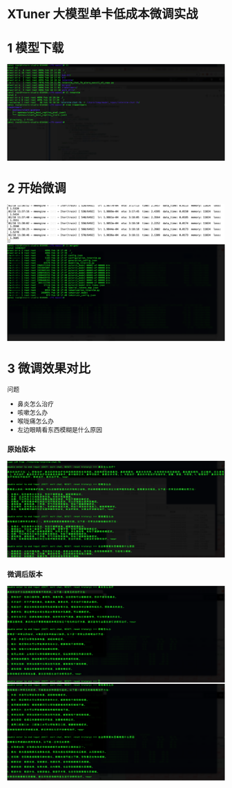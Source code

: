 # XTuner 大模型单卡低成本微调实战	

# 1 模型下载
![截屏2024-02-22 14.14.08.png](statics%2F%E6%88%AA%E5%B1%8F2024-02-22%2014.14.08.png)

# 2 开始微调
![截屏2024-02-22 15.33.51.png](statics%2F%E6%88%AA%E5%B1%8F2024-02-22%2015.33.51.png)
![截屏2024-02-22 15.34.54.png](statics%2F%E6%88%AA%E5%B1%8F2024-02-22%2015.34.54.png)

# 3 微调效果对比
问题
- 鼻炎怎么治疗
- 咳嗽怎么办
- 喉咙痛怎么办
- 左边眼睛看东西模糊是什么原因

### 原始版本
![截屏2024-02-22 17.33.36.png](statics%2F%E6%88%AA%E5%B1%8F2024-02-22%2017.33.36.png)

### 微调后版本
![截屏2024-02-22 17.38.47.png](statics%2F%E6%88%AA%E5%B1%8F2024-02-22%2017.38.47.png)
![截屏2024-02-22 17.39.44.png](statics%2F%E6%88%AA%E5%B1%8F2024-02-22%2017.39.44.png)


